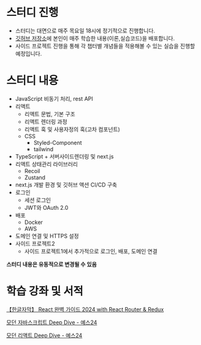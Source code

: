 # 스터디 진행

- 스터디는 대면으로 매주 목요일 18시에 정기적으로 진행합니다.
- [깃허브 저장소](https://github.com/Kwon2do/-goormUniv-FE-study)에 본인이 매주 학습한 내용(이론,실습코드)을 배포합니다.
- 사이드 프로젝트 진행을 통해 각 챕터별 개념들을 적용해볼 수 있는 실습을 진행할 예정입니다.

# 스터디 내용

- JavaScript 비동기 처리, rest API
- 리액트
    - 리액트 문법, 기본 구조
    - 리액트 렌더링 과정
    - 리액트 훅 및 사용자정의 훅(고차 컴포넌트)
    - CSS
        - Styled-Component
        - tailwind
- TypeScript + 서버사이드렌더링 및 next.js
- 리액트 상태관리 라이브러리
    - Recoil
    - Zustand
- next.js 개발 환경 및 깃허브 액션 CI/CD 구축
- 로그인
    - 세션 로그인
    - JWT와 OAuth 2.0
- 배포
    - Docker
    - AWS
- 도메인 연결 및 HTTPS 설정
- 사이드 프로젝트2
    - 사이드 프로젝트1에서 추가적으로 로그인, 배포, 도메인 연결

<strong>스터디 내용은 유동적으로 변경될 수 있음</strong>

# 학습 강좌 및 서적

[【한글자막】 React 완벽 가이드 2024 with React Router & Redux](https://www.udemy.com/course/best-react/?couponCode=JUST4U02223)

[모던 자바스크립트 Deep Dive - 예스24](https://m.yes24.com/Goods/Detail/92742567)

[모던 리액트 Deep Dive - 예스24](https://m.yes24.com/Goods/Detail/123161563)